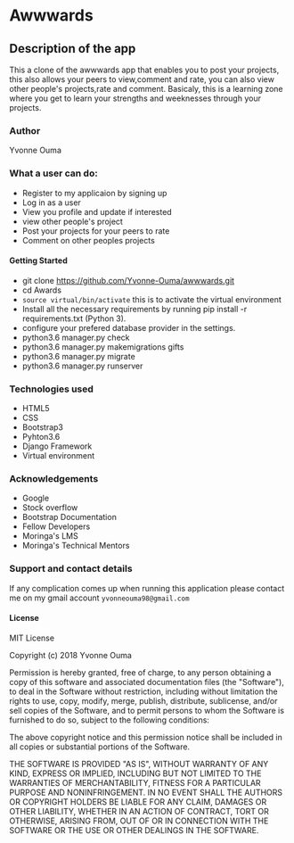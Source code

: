 # Awwwards

## Description of the app
This a clone of the awwwards app that enables you to post your projects, this also allows your peers to view,comment and rate, you can also view other people's projects,rate and comment. Basicaly, this is a learning zone where you get to learn your strengths and weeknesses through your projects. 

### Author
Yvonne Ouma

### What a user can do:
* Register to my applicaion by signing up
* Log in as a user
* View you profile and update if interested
* view other people's project
* Post your projects for your peers to rate
* Comment on other peoples projects

#### Getting Started
* git clone https://github.com/Yvonne-Ouma/awwwards.git
* cd Awards
* ```source virtual/bin/activate``` this is to activate the virtual environment
* Install all the necessary requirements by running pip install -r requirements.txt (Python 3).
* configure your prefered database provider in the settings.
* python3.6 manager.py check
* python3.6 manager.py makemigrations gifts
* python3.6 manager.py migrate
* python3.6 manager.py runserver

### Technologies used
* HTML5
* CSS
* Bootstrap3
* Pyhton3.6
* Django Framework
* Virtual environment

### Acknowledgements
* Google
* Stock overflow
* Bootstrap Documentation
* Fellow Developers
* Moringa's LMS
* Moringa's Technical Mentors

### Support and contact details
If any complication comes up when running this application please contact me on my gmail account ```yvonneouma98@gmail.com```
#### License
MIT License

Copyright (c) 2018 Yvonne Ouma

Permission is hereby granted, free of charge, to any person obtaining a copy of this software and associated documentation files (the "Software"), to deal in the Software without restriction, including without limitation the rights to use, copy, modify, merge, publish, distribute, sublicense, and/or sell copies of the Software, and to permit persons to whom the Software is furnished to do so, subject to the following conditions:

The above copyright notice and this permission notice shall be included in all copies or substantial portions of the Software.

THE SOFTWARE IS PROVIDED "AS IS", WITHOUT WARRANTY OF ANY KIND, EXPRESS OR IMPLIED, INCLUDING BUT NOT LIMITED TO THE WARRANTIES OF MERCHANTABILITY, FITNESS FOR A PARTICULAR PURPOSE AND NONINFRINGEMENT. IN NO EVENT SHALL THE AUTHORS OR COPYRIGHT HOLDERS BE LIABLE FOR ANY CLAIM, DAMAGES OR OTHER LIABILITY, WHETHER IN AN ACTION OF CONTRACT, TORT OR OTHERWISE, ARISING FROM, OUT OF OR IN CONNECTION WITH THE SOFTWARE OR THE USE OR OTHER DEALINGS IN THE SOFTWARE.